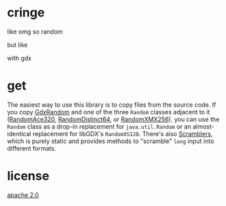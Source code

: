 # cringe

like omg so random

but like

with gdx

# get

The easiest way to use this library is to copy files from the source code.
If you copy [GdxRandom](src/main/java/com/github/tommyettinger/cringe/GdxRandom.java)
and one of the three `Random` classes adjacent to it
([RandomAce320](src/main/java/com/github/tommyettinger/cringe/RandomAce320.java),
[RandomDistinct64](src/main/java/com/github/tommyettinger/cringe/RandomDistinct64.java),
or [RandomXMX256](src/main/java/com/github/tommyettinger/cringe/RandomXMX256.java)), you
can use the `Random` class as a drop-in replacement for `java.util.Random` or an
almost-identical replacement for libGDX's `RandomXS128`. There's also
[Scramblers](src/main/java/com/github/tommyettinger/cringe/Scramblers.java), which is
purely static and provides methods to "scramble" `long` input into different formats.

# license

[apache 2.0](LICENSE)